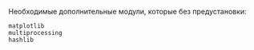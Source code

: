 Необходимые дополнительные модули, которые без предустановки:
```
matplotlib
multiprocessing
hashlib
```